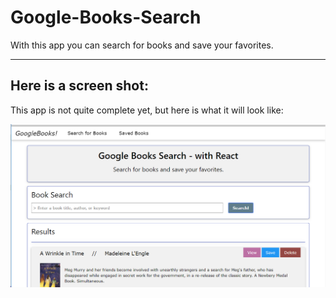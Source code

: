 # Google-Books-Search

With this app you can search for books and save your favorites.

----------------------------------

## Here is a screen shot:
This app is not quite complete yet, but here is what it will look like: 

![google books screenshot](searchPageExample.png)
